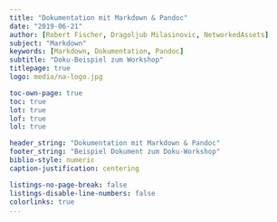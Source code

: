 ```yaml
---
title: "Dokumentation mit Markdown & Pandoc"
date: "2019-06-21"
author: [Robert Fischer, Dragoljub Milasinovic, NetworkedAssets]
subject: "Markdown"
keywords: [Markdown, Dokumentation, Pandoc]
subtitle: "Doku-Beispiel zum Workshop"
titlepage: true
logo: media/na-logo.jpg

toc-own-page: true
toc: true
lot: true
lof: true
lol: true

header_string: "Dokumentation mit Markdown & Pandoc"
footer_string: "Beispiel Dokument zum Doku-Workshop"
biblio-style: numeric
caption-justification: centering

listings-no-page-break: false
listings-disable-line-numbers: false
colorlinks: true
...
```



